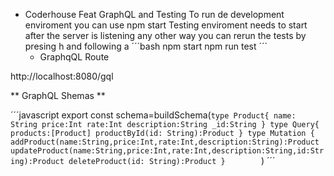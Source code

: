 * Coderhouse Feat GraphQL and Testing 
To run de development enviroment you can use npm start
Testing enviroment needs to start after the server is listening any other way you can rerun the tests by presing h and following a
  ´´´bash
  npm start 
  npm run test
   ´´´
  * GraphqQL Route

http://localhost:8080/gql
  
** GraphQL Shemas **
  
  ´´´javascript 
  export const schema=buildSchema(`
    type Product{
        name: String
        price:Int
        rate:Int
        description:String
        _id:String
    }
    type Query{
        products:[Product]
        productById(id: String):Product
    }
    type Mutation {
        addProduct(name:String,price:Int,rate:Int,description:String):Product
        updateProduct(name:String,price:Int,rate:Int,description:String,id:String):Product
        deleteProduct(id: String):Product
    }        
`)
´´´



